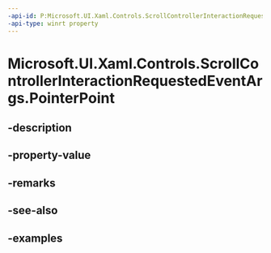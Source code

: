 ```yaml
---
-api-id: P:Microsoft.UI.Xaml.Controls.ScrollControllerInteractionRequestedEventArgs.PointerPoint
-api-type: winrt property
---
```


<!-- Property syntax.
public PointerPoint PointerPoint { get; }
-->

# Microsoft.UI.Xaml.Controls.ScrollControllerInteractionRequestedEventArgs.PointerPoint

## -description

## -property-value

## -remarks

## -see-also

## -examples

